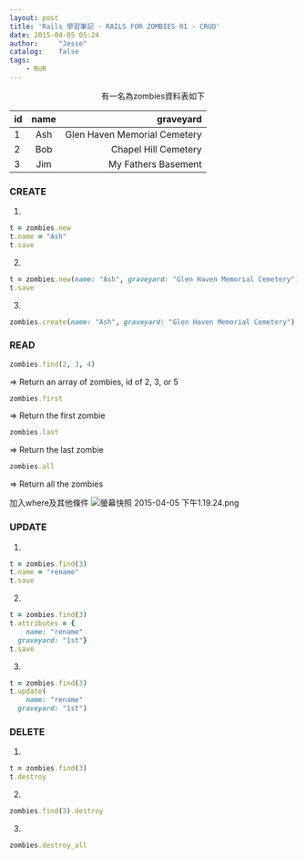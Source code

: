 ```yaml
---
layout: post
title: 'Rails 學習筆記 - RAILS FOR ZOMBIES 01 - CRUD'
date: 2015-04-05 05:24
author:     "Jesse"
catalog:    false
tags:
    - RoR
---
```

<center>有一名為zombies資料表如下</center>

| id            | name          | graveyard  |
| ------------- |:-------------:| ----------:|
| 1             | Ash           | Glen Haven Memorial Cemetery |
| 2             | Bob           | Chapel Hill Cemetery |
| 3             | Jim           | My Fathers Basement |

### CREATE
1.
```ruby
t = zombies.new
t.name = "Ash"
t.save
```
2.
```ruby
t = zombies.new(name: "Ash", graveyard: "Glen Haven Memorial Cemetery")
t.save
```
3.
```ruby
zombies.create(name: "Ash", graveyard: "Glen Haven Memorial Cemetery")
```

### READ
```ruby
zombies.find(2, 3, 4)
```
=> Return an array of zombies, id of 2, 3, or 5
```ruby
zombies.first
```
=> Return the first zombie
```ruby
zombies.last
```
=> Return the last zombie
```ruby
zombies.all
```
=> Return all the zombies

加入where及其他條件
![螢幕快照 2015-04-05 下午1.19.24.png](http://user-image.logdown.io/user/12628/blog/11894/post/259311/VvsrrTVSMGPYW9aRAMuu_%E8%9E%A2%E5%B9%95%E5%BF%AB%E7%85%A7%202015-04-05%20%E4%B8%8B%E5%8D%881.19.24.png)

### UPDATE
1.
```ruby
t = zombies.find(3)
t.name = "rename"
t.save
```
2.
```ruby
t = zombies.find(3)
t.attributes = {
	name: "rename"
  graveyard: "1st"}
t.save
```
3.
```ruby
t = zombies.find(3)
t.update(
	name: "rename"
  graveyard: "1st")
```

### DELETE
1.
```ruby
t = zombies.find(3)
t.destroy
```
2.
```ruby
zombies.find(3).destroy
```
3.
```ruby
zombies.destroy_all
```
